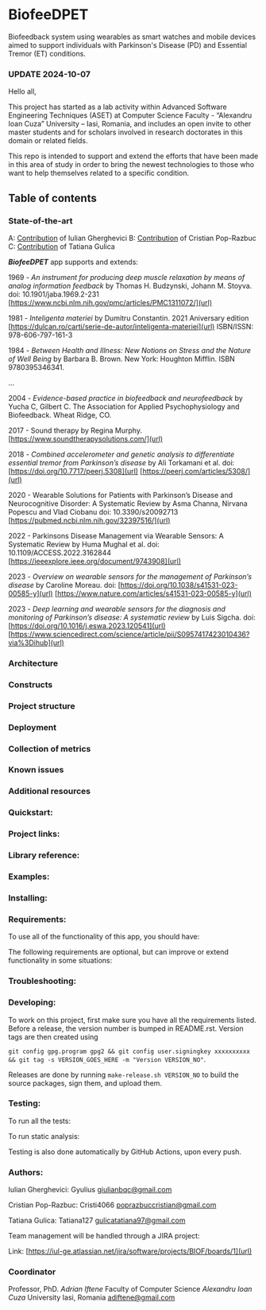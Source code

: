 # BiofeeDPET

Biofeedback system using wearables as smart watches and mobile devices aimed to support individuals with Parkinson's Disease (PD) and Essential Tremor (ET) conditions.


### UPDATE 2024-10-07

Hello all,

This project has started as a lab activity within Advanced Software Engineering Techniques (ASET) at Computer Science Faculty - “Alexandru Ioan Cuza” University – Iasi, Romania, and includes an open invite to other master students and for scholars involved in research doctorates in this domain or related fields.

This repo is intended to support and extend the efforts that have been made in this area of study in order to bring the newest technologies to those who want to help themselves related to a specific condition.



## Table of contents

### State-of-the-art

A: [Contribution](saa-iulian.md) of Iulian Gherghevici
B: [Contribution](saa-cristian) of Cristian Pop-Razbuc
C: [Contribution](saa-tatiana) of Tatiana Gulica

***BiofeeDPET*** app supports and extends:

1969 - _An instrument for producing deep muscle relaxation by means of analog information feedback_ by Thomas H. Budzynski, Johann M. Stoyva. 
       doi: 10.1901/jaba.1969.2-231  [https://www.ncbi.nlm.nih.gov/pmc/articles/PMC1311072/](url)

1981 - _Inteligenta materiei_ by Dumitru Constantin. 2021 Aniversary edition  [https://dulcan.ro/carti/serie-de-autor/inteligenta-materiei](url) ISBN/ISSN: 978-606-797-161-3

1984 - _Between Health and Illness: New Notions on Stress and the Nature of Well Being_ by Barbara B. Brown. New York: Houghton Mifflin. ISBN 9780395346341.

...

2004 - _Evidence-based practice in biofeedback and neurofeedback_ by Yucha C, Gilbert C. The Association for Applied Psychophysiology and Biofeedback. Wheat Ridge, CO.

2017 - Sound therapy by Regina Murphy. [https://www.soundtherapysolutions.com/](url)

2018 - _Combined accelerometer and genetic analysis to differentiate essential tremor from Parkinson’s disease_ by Ali Torkamani et al.
       doi: [https://doi.org/10.7717/peerj.5308](url)  [https://peerj.com/articles/5308/](url)

2020 - Wearable Solutions for Patients with Parkinson’s Disease and Neurocognitive Disorder: A Systematic Review by Asma Channa, Nirvana Popescu and Vlad Ciobanu
       doi: 10.3390/s20092713  [https://pubmed.ncbi.nlm.nih.gov/32397516/](url)

2022 - Parkinsons Disease Management via Wearable Sensors: A Systematic Review by Huma Mughal et al.
       doi:  10.1109/ACCESS.2022.3162844  [https://ieeexplore.ieee.org/document/9743908](url)

2023 - _Overview on wearable sensors for the management of Parkinson’s disease_ by Caroline Moreau. 
       doi: [https://doi.org/10.1038/s41531-023-00585-y](url) [https://www.nature.com/articles/s41531-023-00585-y](url)

2023 - _Deep learning and wearable sensors for the diagnosis and monitoring of Parkinson’s disease: A systematic review_ by Luis Sigcha.
       doi: [https://doi.org/10.1016/j.eswa.2023.120541](url)  [https://www.sciencedirect.com/science/article/pii/S0957417423010436?via%3Dihub](url)



### Architecture

### Constructs

### Project structure

### Deployment

### Collection of metrics

### Known issues

### Additional resources





### Quickstart:


### Project links:


### Library reference:


### Examples:


### Installing:


### Requirements:

To use all of the functionality of this app, you should have:

The following requirements are optional, but can improve or extend functionality in some situations:

### Troubleshooting:

### Developing:
To work on this project, first make sure you have all the requirements listed.
Before a release, the version number is bumped in README.rst.
Version tags are then created using

`git config gpg.program gpg2 && git config user.signingkey xxxxxxxxxx && git tag -s VERSION_GOES_HERE -m "Version VERSION_NO"`.

Releases are done by running `make-release.sh VERSION_NO` to build the source packages, sign them, and upload them.

### Testing:
To run all the tests:

To run static analysis:

Testing is also done automatically by GitHub Actions, upon every push.

### Authors:
Iulian Gherghevici: Gyulius <giulianbqc@gmail.com>

Cristian Pop-Razbuc: Cristi4066 <poprazbuccristian@gmail.com>

Tatiana Gulica: Tatiana127 <gulicatatiana97@gmail.com>

Team management will be handled through a JIRA project:

Link: [https://iul-ge.atlassian.net/jira/software/projects/BIOF/boards/1](url)

### Coordinator
Professor, PhD. _Adrian Iftene_
Faculty of Computer Science
_Alexandru Ioan Cuza_ University
Iasi, Romania
<adiftene@gmail.com>



